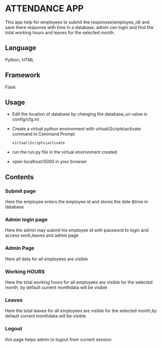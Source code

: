 # ATTENDANCE APP

This app help for employees to submit the responose(employee_id) and save there response with time in a database, admin can login and find the total working hours and leaves for the selected month.

## Language
Python, HTML

## Framework
Flask

## Usage
* Edit the location of database by changing the database_uri value in config/cfg.ini
* Create a virtual python environment with virtual\Scripts\activate command in Command Prompt

    ```
    virtual\Scripts\activate
    ```

* run the run.py file in the virtual environment created

* open localhost/5000 in your browser

## Contents
### Submit page
Here the employee enters the employee id and stores the date &time in database

### Admin login page
Here the admin may submit his employee id with password to login and access work,leaves and admin page

### Admin Page
Here all data for all employees are visible

### Working HOURS
Here the total working hours for all employees are visible for the selected month, by default current monthdata will be visible

### Leaves
Here the total leaves for all employees are visible for the selected month,by default current monthdata will be visible

### Logout
this page helps admin to logout from current session

